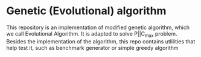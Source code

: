 # Genetic (Evolutional) algorithm
This repository is an implementation of modified genetic algorithm, which we call Evolutional Algorithm. It is adapted to solve P||C<sub>max</sub> problem. Besides the implementation of the algorithm, this repo contains utlilities that help test it, such as benchmark generator or simple greedy algorithm
